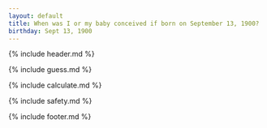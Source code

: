 ```yaml
---
layout: default
title: When was I or my baby conceived if born on September 13, 1900?
birthday: Sept 13, 1900
---
```


{% include header.md %}

{% include guess.md %}

{% include calculate.md %}

{% include safety.md %}

{% include footer.md %}




